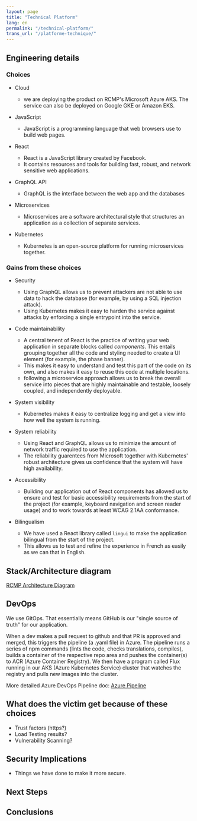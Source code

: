```yaml
---
layout: page
title: "Technical Platform"
lang: en
permalink: "/technical-platform/"
trans_url: "/platforme-technique/"
---
```


## Engineering details

### Choices

- Cloud

  - we are deploying the product on RCMP's Microsoft Azure AKS. The service can also be deployed on Google GKE or Amazon EKS.

- JavaScript

  - JavaScript is a programming language that web browsers use to build web pages.

- React

  - React is a JavaScript library created by Facebook.
  - It contains resources and tools for building fast, robust, and network sensitive web applications.

- GraphQL API

  - GraphQL is the interface between the web app and the databases

- Microservices

  - Microservices are a software architectural style that structures an application as a collection of separate services.

- Kubernetes

  - Kubernetes is an open-source platform for running microservices together.

### Gains from these choices

- Security

  - Using GraphQL allows us to prevent attackers are not able to use data to hack the database (for example, by using a SQL injection attack).
  - Using Kubernetes makes it easy to harden the service against attacks by enforcing a single entrypoint into the service.

- Code maintainability

  - A central tenent of React is the practice of writing your web application in separate blocks called _components_. This entails grouping together all the code and styling needed to create a UI element (for example, the phase banner).
  - This makes it easy to understand and test this part of the code on its own, and also makes it easy to reuse this code at multiple locations.
  - following a microservice approach allows us to break the overall service into pieces that are highly maintainable and testable, loosely coupled, and independently deployable.

- System visibility

  - Kubernetes makes it easy to centralize logging and get a view into how well the system is running.

- System reliability

  - Using React and GraphQL allows us to minimize the amount of network traffic required to use the application.
  - The reliability guarentees from Microsoft together with Kubernetes' robust architecture gives us confidence that the system will have high availability.

- Accessibility

  - Building our application out of React components has allowed us to ensure and test for basic accessibility requirements from the start of the project (for example, keyboard navigation and screen reader usage) and to work towards at least WCAG 2.1AA conformance.

- Bilingualism

  - We have used a React library called `lingui` to make the application bilingual from the start of the project.
  - This allows us to test and refine the experience in French as easily as we can that in English.

## Stack/Architecture diagram

[RCMP Architecture Diagram](././assets/docs/rcmp-architecture-diagram.pdf)

## DevOps

We use GitOps. That essentially means GitHub is our "single source of truth" for our application.

When a dev makes a pull request to github and that PR is approved and merged, this triggers the pipeline (a .yaml file) in Azure. The pipeline runs a series of npm commands (lints the code, checks translations, compiles), builds a container of the respective repo area and pushes the container(s) to ACR (Azure Container Registry). We then have a program called Flux running in our AKS (Azure Kubernetes Service) cluster that watches the registry and pulls new images into the cluster.

More detailed Azure DevOps Pipeline doc: [Azure Pipeline](././assets/docs/azure-pipeline.pdf)

## What does the victim get because of these choices

- Trust factors (https?)
- Load Testing results?
- Vulnerability Scanning?

## Security Implications

- Things we have done to make it more secure.

## Next Steps

## Conclusions
